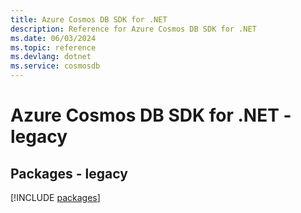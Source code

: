 ```yaml
---
title: Azure Cosmos DB SDK for .NET
description: Reference for Azure Cosmos DB SDK for .NET
ms.date: 06/03/2024
ms.topic: reference
ms.devlang: dotnet
ms.service: cosmosdb
---
```

# Azure Cosmos DB SDK for .NET - legacy
## Packages - legacy
[!INCLUDE [packages](cosmos-db-index.md)]